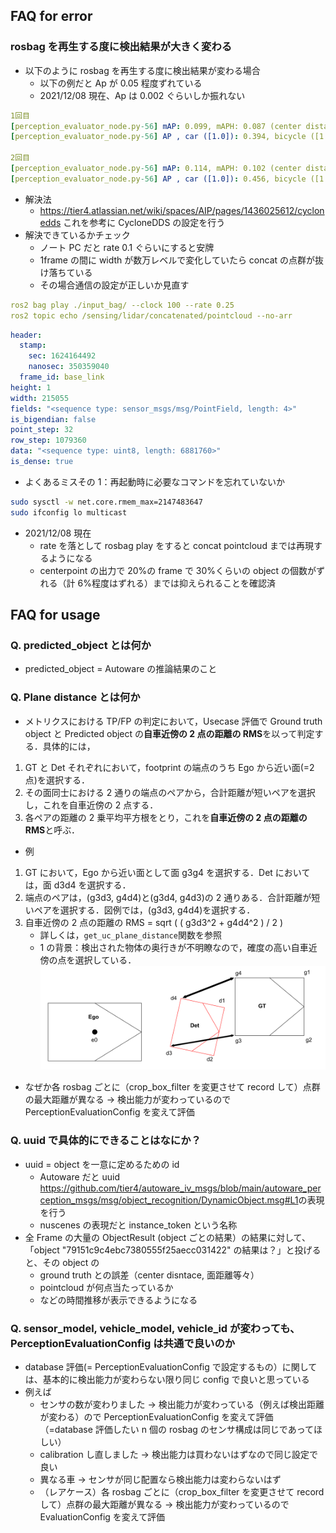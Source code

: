 ## FAQ for error

### rosbag を再生する度に検出結果が大きく変わる

- 以下のように rosbag を再生する度に検出結果が変わる場合
  - 以下の例だと Ap が 0.05 程度ずれている
  - 2021/12/08 現在、Ap は 0.002 ぐらいしか振れない

```yaml
1回目
[perception_evaluator_node.py-56] mAP: 0.099, mAPH: 0.087 (center distance 3d [m])
[perception_evaluator_node.py-56] AP , car ([1.0]): 0.394, bicycle ([1.0]): 0.000, pedestrian ([1.0]): 0.000, motorbike ([1.0]): 0.000

2回目
[perception_evaluator_node.py-56] mAP: 0.114, mAPH: 0.102 (center distance 3d [m])
[perception_evaluator_node.py-56] AP , car ([1.0]): 0.456, bicycle ([1.0]): 0.000, pedestrian ([1.0]): 0.000, motorbike ([1.0]): 0.000
```

- 解決法
  - <https://tier4.atlassian.net/wiki/spaces/AIP/pages/1436025612/cyclonedds> これを参考に CycloneDDS の設定を行う
- 解決できているかチェック
  - ノート PC だと rate 0.1 ぐらいにすると安牌
  - 1frame の間に width が数万レベルで変化していたら concat の点群が抜け落ちている
  - その場合通信の設定が正しいか見直す

```yaml
ros2 bag play ./input_bag/ --clock 100 --rate 0.25
ros2 topic echo /sensing/lidar/concatenated/pointcloud --no-arr
```

```yaml
header:
  stamp:
    sec: 1624164492
    nanosec: 350359040
  frame_id: base_link
height: 1
width: 215055
fields: "<sequence type: sensor_msgs/msg/PointField, length: 4>"
is_bigendian: false
point_step: 32
row_step: 1079360
data: "<sequence type: uint8, length: 6881760>"
is_dense: true
```

- よくあるミスその 1：再起動時に必要なコマンドを忘れていないか

```bash
sudo sysctl -w net.core.rmem_max=2147483647
sudo ifconfig lo multicast
```

- 2021/12/08 現在
  - rate を落として rosbag play をすると concat pointcloud までは再現するようになる
  - centerpoint の出力で 20%の frame で 30%くらいの object の個数がずれる（計 6%程度はずれる）までは抑えられることを確認済

## FAQ for usage

### Q. predicted_object とは何か

- predicted_object = Autoware の推論結果のこと

### Q. Plane distance とは何か

- メトリクスにおける TP/FP の判定において，Usecase 評価で Ground truth object と Predicted object の**自車近傍の 2 点の距離の RMS**を以って判定する．具体的には，

1. GT と Det それぞれにおいて，footprint の端点のうち Ego から近い面(=2 点)を選択する．
2. その面同士における 2 通りの端点のペアから，合計距離が短いペアを選択し，これを自車近傍の 2 点する．
3. 各ペアの距離の 2 乗平均平方根をとり，これを**自車近傍の 2 点の距離の RMS**と呼ぶ．

- 例

1. GT において，Ego から近い面として面 g3g4 を選択する．Det においては，面 d3d4 を選択する．
2. 端点のペアは，(g3d3, g4d4)と(g3d4, g4d3)の 2 通りある．合計距離が短いペアを選択する．図例では，(g3d3, g4d4)を選択する．
3. 自車近傍の 2 点の距離の RMS = sqrt ( ( g3d3^2 + g4d4^2 ) / 2 )
   - 詳しくは，`get_uc_plane_distance`関数を参照
   - 1 の背景：検出された物体の奥行きが不明瞭なので，確度の高い自車近傍の点を選択している．
     ![pipeline](figure/uc_plane_distance.svg)

- なぜか各 rosbag ごとに（crop_box_filter を変更させて record して）点群の最大距離が異なる -> 検出能力が変わっているので PerceptionEvaluationConfig を変えて評価

### Q. uuid で具体的にできることはなにか？

- uuid = object を一意に定めるための id
  - Autoware だと uuid <https://github.com/tier4/autoware_iv_msgs/blob/main/autoware_perception_msgs/msg/object_recognition/DynamicObject.msg#L1>の表現を行う
  - nuscenes の表現だと instance_token という名称
- 全 Frame の大量の ObjectResult (object ごとの結果）の結果に対して、「object "79151c9c4ebc7380555f25aecc031422" の結果は？」と投げると、その object の
  - ground truth との誤差（center disntace, 面距離等々）
  - pointcloud が何点当たっているか
  - などの時間推移が表示できるようになる

### Q. sensor_model, vehicle_model, vehicle_id が変わっても、PerceptionEvaluationConfig は共通で良いのか

- database 評価(= PerceptionEvaluationConfig で設定するもの）に関しては、基本的に検出能力が変わらない限り同じ config で良いと思っている
- 例えば
  - センサの数が変わりました -> 検出能力が変わっている（例えば検出距離が変わる）ので PerceptionEvaluationConfig を変えて評価（=database 評価したい n 個の rosbag のセンサ構成は同じであってほしい）
  - calibration し直しました -> 検出能力は買わないはずなので同じ設定で良い
  - 異なる車 -> センサが同じ配置なら検出能力は変わらないはず
  - （レアケース）各 rosbag ごとに（crop_box_filter を変更させて record して）点群の最大距離が異なる -> 検出能力が変わっているので EvaluationConfig を変えて評価
